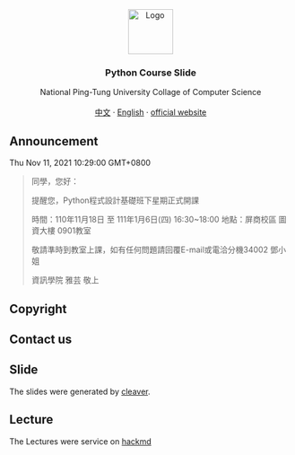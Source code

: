 <div id="top"></div>


<div align="center">
<img src="http://nptucsss.com/python/images/ccs_logo.png" alt="Logo" width="80" height="80" />
<h3 align="center">Python Course Slide</h3>

<p align="center">
National Ping-Tung University Collage of Computer Science
<br/>
<br/>
<a href="https://github.com/NPTUCSSS/python/tree/main/CHINESE">中文</a>
		·
 <a href="https://github.com/NPTUCSSS/python/tree/main/ENGLISH">English</a>
		·
<a href="https://ccs.nptu.edu.tw/index.php?Lang=en">official website</a>
</p>
</div>

## Announcement

Thu Nov 11, 2021 10:29:00 GMT+0800
>同學，您好：
>
>提醒您，Python程式設計基礎班下星期正式開課
>
>時間：110年11月18日 至 111年1月6日(四) 16:30~18:00 
>地點：屏商校區 圖資大樓 0901教室
>
>敬請準時到教室上課，如有任何問題請回覆E-mail或電洽分機34002 鄧小姐
>
>資訊學院 雅芸 敬上

## Copyright

## Contact us

## Slide

The slides were generated by [cleaver](https://github.com/jdan/cleaver).

## Lecture

The Lectures were service on [hackmd](https://hackmd.io)

